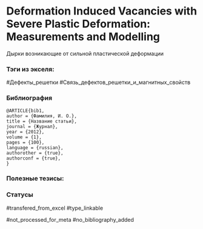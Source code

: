 # Deformation Induced Vacancies with Severe Plastic Deformation: Measurements and Modelling

Дырки возникающие от сильной пластической деформации

### Тэги из экселя:
#Дефекты_решетки 
#Связь_дефектов_решетки_и_магнитных_свойств 

### Библиография
```
@ARTICLE{bib1,
author = {Фамилия, И. О.},
title = {Название статьи},
journal = {Журнал},
year = {2012},
volume = {1},
pages = {100},
language = {russian},
authorother = {true},
authorconf = {true},
}
```

### Полезные тезисы:

### Статусы
#transfered_from_excel 
#type_linkable 

#not_processed_for_meta
#no_bibliography_added